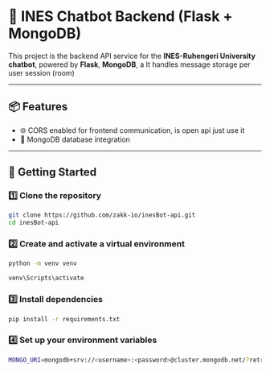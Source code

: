 # 🤖 INES Chatbot Backend (Flask + MongoDB)

This project is the backend API service for the **INES-Ruhengeri University chatbot**, powered by **Flask**, **MongoDB**, a It handles message storage per user session (room)

---

## 📦 Features
- 🌐 CORS enabled for frontend communication, is open api just use it
- 💾 MongoDB database integration
---

## 🚀 Getting Started

### 1️⃣ Clone the repository

```bash
git clone https://github.com/zakk-io/inesBot-api.git
cd inesBot-api
```


### 2️⃣ Create and activate a virtual environment

```bash
python -m venv venv

venv\Scripts\activate
```

### 3️⃣ Install dependencies

```bash
pip install -r requirements.txt
```


### 4️⃣ Set up your environment variables
```bash
MONGO_URI=mongodb+srv://<username>:<password>@cluster.mongodb.net/?retryWrites=true&w=majority
```